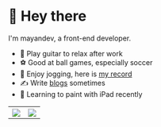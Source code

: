 # 👋 Hey there

I'm mayandev, a front-end developer.

- 🎸 Play guitar to relax after work
- ⚽️ Good at ball games, especially soccer
- 🏃 Enjoy jogging, here is [my record](https://mayandev.top/running/)
- ✍️ Write [blogs](https://mayandev.top) sometimes
- 🎨  Learning to paint with iPad recently


<table>
  <tr>
    <th><img src="https://mayandev.top/running/assets/github_2021.svg"/></th>
    <th><img src="https://github-readme-stats.vercel.app/api?username=mayandev"/></th>
  </tr>
  <tr>
    
  </tr>
</table>
